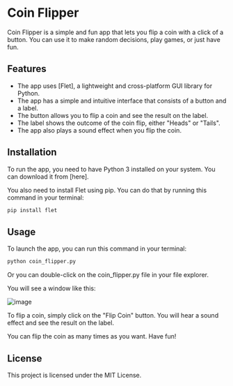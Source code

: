 
# Coin Flipper

Coin Flipper is a simple and fun app that lets you flip a coin with a click of a button. You can use it to make random decisions, play games, or just have fun.

## Features

- The app uses [Flet], a lightweight and cross-platform GUI library for Python.
- The app has a simple and intuitive interface that consists of a button and a label.
- The button allows you to flip a coin and see the result on the label.
- The label shows the outcome of the coin flip, either "Heads" or "Tails".
- The app also plays a sound effect when you flip the coin.

## Installation

To run the app, you need to have Python 3 installed on your system. You can download it from [here].

You also need to install Flet using pip. You can do that by running this command in your terminal:

```bash
pip install flet
```

## Usage

To launch the app, you can run this command in your terminal:

```bash
python coin_flipper.py
```

Or you can double-click on the coin_flipper.py file in your file explorer.

You will see a window like this:

![image](https://github.com/mshojaei77/mini-projects/assets/76538971/d0a2dcbe-c40e-4292-8e48-6ad8305c9614)


To flip a coin, simply click on the "Flip Coin" button. You will hear a sound effect and see the result on the label.

You can flip the coin as many times as you want. Have fun!

## License

This project is licensed under the MIT License. 
